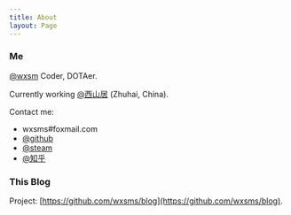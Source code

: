 ```yaml
---
title: About
layout: Page
---
```


### Me

[@wxsm](https://github.com/wxsms) Coder, DOTAer.

Currently working [@西山居](https://www.xishanju.com/) (Zhuhai, China).

Contact me:

* wxsms#foxmail.com
* [@github](https://github.com/wxsms)
* [@steam](http://steamcommunity.com/id/wxsm/)
* [@知乎](https://www.zhihu.com/people/wxsm)

### This Blog

Project: [https://github.com/wxsms/blog](https://github.com/wxsms/blog).

